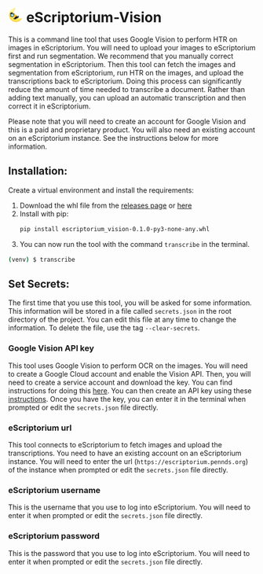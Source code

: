 # <img height="30px" src="moon-mustache.png" /> eScriptorium-Vision 

This is a command line tool that uses Google Vision to perform HTR on images in eScriptorium. You will need to upload your images to eScriptorium first and run segmentation. We recommend that you manually correct segmentation in eScriptorium. Then this tool can fetch the images and segmentation from eScriptorium, run HTR on the images, and upload the transcriptions back to eScriptorium. Doing this process can significantly reduce the amount of time needed to transcribe a document. Rather than adding text manually, you can upload an automatic transcription and then correct it in eScriptorium.  

Please note that you will need to create an account for Google Vision and this is a paid and proprietary product. You will also need an existing account on an eScriptorium instance. See the instructions below for more information.

## Installation:

Create a virtual environment and install the requirements:

1. Download the whl file from the [releases page](https://github.com/upenndigitalscholarship/escriptorium-vision/releases) or [here](https://github.com/upenndigitalscholarship/escriptorium-vision/releases/download/escriptorium/escriptorium_vision-0.1.0-py3-none-any.whl)
2. Install with pip:
    ```bash 
    pip install escriptorium_vision-0.1.0-py3-none-any.whl
    ```
3. You can now run the tool with the command `transcribe` in the terminal.
```bash
(venv) $ transcribe
```

## Set Secrets:

The first time that you use this tool, you will be asked for some information. This information will be stored in a file called `secrets.json` in the root directory of the project. You can edit this file at any time to change the information. To delete the file, use the tag `--clear-secrets`.    

### Google Vision API key
This tool uses Google Vision to perform OCR on the images. You will need to create a Google Cloud account and enable the Vision API. Then, you will need to create a service account and download the key. You can find instructions for doing this [here](https://cloud.google.com/vision/docs/setup). You can then create an API key using these [instructions](https://support.google.com/googleapi/answer/6158862?hl=en). Once you have the key, you can enter it in the terminal when prompted or edit the `secrets.json` file directly.

### eScriptorium url
This tool connects to eScriptorium to fetch images and upload the transcriptions. You need to have an existing account on an eScriptorium instance. You will need to enter the url (`https://escriptorium.pennds.org`) of the instance when prompted or edit the `secrets.json` file directly. 

### eScriptorium username
This is the username that you use to log into eScriptorium. You will need to enter it when prompted or edit the `secrets.json` file directly.

### eScriptorium password
This is the password that you use to log into eScriptorium. You will need to enter it when prompted or edit the `secrets.json` file directly.

